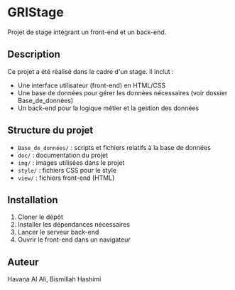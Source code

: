 # GRIStage

Projet de stage intégrant un front-end et un back-end.

## Description

Ce projet a été réalisé dans le cadre d'un stage. Il inclut :

- Une interface utilisateur (front-end) en HTML/CSS
- Une base de données pour gérer les données nécessaires (voir dossier Base_de_données)
- Un back-end pour la logique métier et la gestion des données

## Structure du projet

- `Base_de_données/` : scripts et fichiers relatifs à la base de données
- `doc/` : documentation du projet
- `img/` : images utilisées dans le projet
- `style/` : fichiers CSS pour le style
- `view/` : fichiers front-end (HTML)

## Installation

1. Cloner le dépôt
2. Installer les dépendances nécessaires
3. Lancer le serveur back-end
4. Ouvrir le front-end dans un navigateur

## Auteur

Havana Al Ali, 
Bismillah Hashimi


